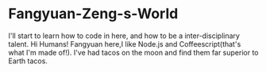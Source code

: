 # Fangyuan-Zeng-s-World
I'll start to learn how to code in here, and how to be a inter-disciplinary talent.
Hi Humans!
Fangyuan here,I like Node.js and Coffeescript(that's what I'm made of!).
I've had tacos on the moon and find them far superior to Earth tacos.
